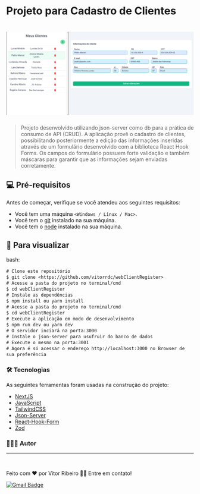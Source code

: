 # Projeto para Cadastro de Clientes

<h1 align="center">
  <img alt="Banda Avitas" title="Shot Game" src="./public/image/banner.png" />
</h1>

> Projeto desenvolvido utilizando json-server como db para a prática de consumo de API (CRUD). A aplicação provê o cadastro de clientes, possibilitando posteriormente a edição das informações inseridas através de um formulário desenvolvido com a biblioteca React Hook Forms. Os campos do formulário possuem forte validação e também máscaras para garantir que as informações sejam enviadas corretamente.

## 💻 Pré-requisitos

Antes de começar, verifique se você atendeu aos seguintes requisitos:
* Você tem uma máquina `<Windows / Linux / Mac>`.
* Você tem o [git](https://git-scm.com) instalado na sua máquina.
* Você tem o [node](https://nodejs.org/en/) instalado na sua máquina.

## 🚀 Para visualizar

bash:
```
# Clone este repositório
$ git clone <https://github.com/vitorrdc/webClientRegister>
# Acesse a pasta do projeto no terminal/cmd
$ cd webClientRegister
# Instale as dependências
$ npm install ou yarn install
# Acesse a pasta do projeto no terminal/cmd
$ cd webClientRegister
# Execute a aplicação em modo de desenvolvimento
$ npm run dev ou yarn dev
# O servidor inciará na porta:3000
# Instale o json-server para usufruir do banco de dados
# Execute o mesmo na porta:3001
# Agora é só acessar o endereço http://localhost:3000 no Browser de sua preferência
```

### 🛠 Tecnologias

As seguintes ferramentas foram usadas na construção do projeto:
- [NextJS](https://nextjs.org/)
- [JavaScript](https://developer.mozilla.org/pt-BR/docs/Web/JavaScript)
- [TailwindCSS](https://tailwindcss.com/)
- [Json-Server](https://www.npmjs.com/package/json-server)
- [React-Hook-Form](https://react-hook-form.com/)
- [Zod](https://zod.dev/)

### 👨🏾‍💻 Autor
---

 <img style="border-radius: 50%;" src="https://github.com/vitorrdc.png" width="100px;" alt=""/>

Feito com ❤️ por Vitor Ribeiro 👋🏽 Entre em contato!


[![Gmail Badge](https://img.shields.io/badge/-vitor.camposrdc@gmail.com-c14438?style=flat-square&logo=Gmail&logoColor=white&link=mailto:vitor.camposrdc@gmail.com)](mailto:vitor.camposrdc@gmail.com)
